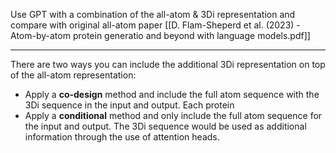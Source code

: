 Use GPT with a combination of the all-atom & 3Di representation and compare with original all-atom paper [[D. Flam-Sheperd et al. (2023) - Atom-by-atom protein generatio and beyond with language models.pdf]]
***
There are two ways you can include the additional 3Di representation on top of the all-atom representation:
- Apply a **co-design** method and include the full atom sequence with the 3Di sequence in the input and output. Each protein 
- Apply a **conditional** method and only include the full atom sequence for the input and output. The 3Di sequence would be used as additional information through the use of attention heads.